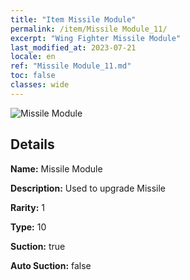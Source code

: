 ```yaml
---
title: "Item Missile Module"
permalink: /item/Missile Module_11/
excerpt: "Wing Fighter Missile Module"
last_modified_at: 2023-07-21
locale: en
ref: "Missile Module_11.md"
toc: false
classes: wide
---
```



 ![Missile Module](/images/item/Missile_Module_p.png)



## Details

 **Name:** Missile Module 

 **Description:** Used to upgrade Missile

 **Rarity:** 1 

 **Type:** 10 

 **Suction:** true 

 **Auto Suction:** false 


